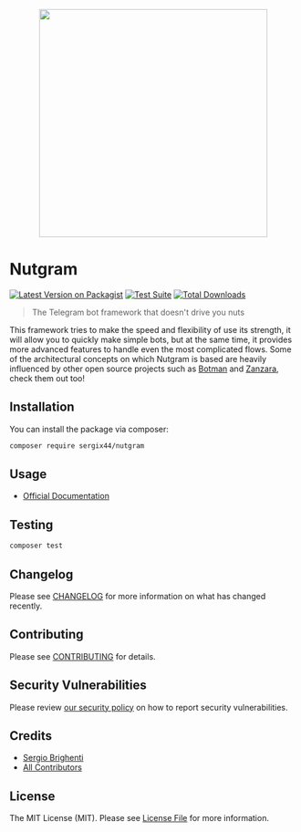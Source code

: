 <p align="center">
  <img src="https://i.imgur.com/0KjYtTJ.png" width="400px">
</p>

# Nutgram

[![Latest Version on Packagist](https://img.shields.io/packagist/v/sergix44/nutgram.svg?style=flat-square)](https://packagist.org/packages/sergix44/nutgram)
[![Test Suite](https://github.com/SergiX44/Nutgram/actions/workflows/php.yml/badge.svg)](https://github.com/SergiX44/Nutgram/actions/workflows/php.yml)
[![Total Downloads](https://img.shields.io/packagist/dt/sergix44/nutgram.svg?style=flat-square)](https://packagist.org/packages/sergix44/nutgram)

> The Telegram bot framework that doesn't drive you nuts

This framework tries to make the speed and flexibility of use its strength, it will allow you to quickly make simple bots, but at the same time, it provides more advanced features to handle even the most complicated flows.
Some of the architectural concepts on which Nutgram is based are heavily influenced by other open source projects such as [Botman](https://github.com/botman/botman) and [Zanzara](https://github.com/badfarm/zanzara), check them out too!

## Installation

You can install the package via composer:

```bash
composer require sergix44/nutgram
```

## Usage

- [Official Documentation](https://sergix44.github.io/Nutgram/)

## Testing

```bash
composer test
```

## Changelog

Please see [CHANGELOG](CHANGELOG.md) for more information on what has changed recently.

## Contributing

Please see [CONTRIBUTING](.github/CONTRIBUTING.md) for details.

## Security Vulnerabilities

Please review [our security policy](../../security/policy) on how to report security vulnerabilities.

## Credits

- [Sergio Brighenti](https://github.com/SergiX44)
- [All Contributors](../../contributors)

## License

The MIT License (MIT). Please see [License File](LICENSE.md) for more information.
